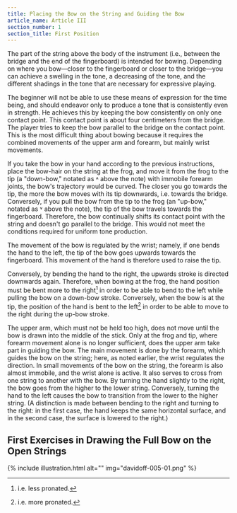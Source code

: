 ```yaml
---
title: Placing the Bow on the String and Guiding the Bow
article_name: Article III
section_number: 1
section_title: First Position
---
```


The part of the string above the body of the instrument (i.e., between the bridge and the end of the fingerboard) is intended for bowing. Depending on where you bow—closer to the fingerboard or closer to the bridge—you can achieve a swelling in the tone, a decreasing of the tone, and the different shadings in the tone that are necessary for expressive playing.

The beginner will not be able to use these means of expression for the time being, and should endeavor only to produce a tone that is consistently even in strength. He achieves this by keeping the bow consistently on only one contact point. This contact point is about four centimeters from the bridge. The player tries to keep the bow parallel to the bridge on the contact point. This is the most difficult thing about bowing because it requires the combined movements of the upper arm and forearm, but mainly wrist movements.

If you take the bow in your hand according to the previous instructions, place the bow-hair on the string at the frog, and move it from the frog to the tip (a "down-bow," notated as ˄ above the note) with immobile forearm joints, the bow's trajectory would be curved. The closer you go towards the tip, the more the bow moves with its tip downwards, i.e. towards the bridge. Conversely, if you pull the bow from the tip to the frog (an "up-bow," notated as ˅ above the note), the tip of the bow travels towards the fingerboard. Therefore, the bow continually shifts its contact point with the string and doesn't go parallel to the bridge. This would not meet the conditions required for uniform tone production. 

The movement of the bow is regulated by the wrist; namely, if one bends the hand to the left, the tip of the bow goes upwards towards the fingerboard. This movement of the hand is therefore used to raise the tip. 

Conversely, by bending the hand to the right, the upwards stroke is directed downwards again. Therefore, when bowing at the frog, the hand position must be bent more to the right[^1] in order to be able to bend to the left while pulling the bow on a down-bow stroke. Conversely, when the bow is at the tip, the position of the hand is bent to the left[^2] in order to be able to move to the right during the up-bow stroke.

The upper arm, which must not be held too high, does not move until the bow is drawn into the middle of the stick. Only at the frog and tip, where forearm movement alone is no longer sufficient, does the upper arm take part in guiding the bow. The main movement is done by the forearm, which guides the bow on the string; here, as noted earlier, the wrist regulates the direction. In small movements of the bow on the string, the forearm is also almost immobile, and the wrist alone is active. It also serves to cross from one string to another with the bow. By turning the hand slightly to the right, the bow goes from the higher to the lower string. Conversely, turning the hand to the left causes the bow to transition from the lower to the higher string. (A distinction is made between bending to the right and turning to the right: in the first case, the hand keeps the same horizontal surface, and in the second case, the surface is lowered to the right.)

## First Exercises in Drawing the Full Bow on the Open Strings

{% include illustration.html alt="" img="davidoff-005-01.png" %}

[^1]: i.e. less pronated.
[^2]: i.e. more pronated.
